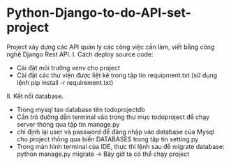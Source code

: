 # Python-Django-to-do-API-set-project
Project xây dựng các API quản lý các công việc cần làm, viết bằng công nghệ Django Rest API.
I. Cách deploy source code:
- Cài đặt môi trường venv cho project
- Cài đặt các thư viện được liệt kê trong tập tin requipment.txt (sữ dụng lệnh pip install -r requirement.txt)

II. Kết nối database.
- Trong mysql tạo database tên todoprojectdb
- Cần trỏ đường dẫn terminal vào trong thư mục todoproject để chạy server thông qua tập tin manage.py
- chỉ định lại user và password để đăng nhập vào database của Mysql cho project thông qua biến DATABASES trong tập tin setting.py
- Trong màn hình terminal của IDE, thực thi lệnh sau để migrate database: python manage.py migrate
  -> Bây giờ ta có thể chạy project
